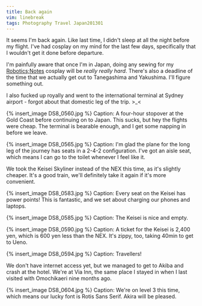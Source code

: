 ```yaml
---
title: Back again
vim: linebreak
tags: Photography Travel Japan201301
---
```


It seems I'm back again. Like last time, I didn't sleep at all the night before my flight. I've had cosplay on my mind for the last few days, specifically that I wouldn't get it done before departure.

I'm painfully aware that once I'm in Japan, doing any sewing for my [Robotics;Notes](http://moin.meidokon.net/furinkan/cosplay/Robotics_Notes) cosplay will be *really really hard*. There's also a deadline of the time that we actually get out to Tanegashima and Yakushima. I'll figure something out.

I also fucked up royally and went to the international terminal at Sydney airport - forgot about that domestic leg of the trip. >_<

{% insert_image DS8_0560.jpg %}
Caption: A four-hour stopover at the Gold Coast before continuing on to Japan. This sucks, but hey the flights were cheap. The terminal is bearable enough, and I get some napping in before we leave.

{% insert_image DS8_0565.jpg %}
Caption: I'm glad the plane for the long leg of the journey has seats in a 2-4-2 configuration. I've got an aisle seat, which means I can go to the toilet whenever I feel like it.

We took the Keisei Skyliner instead of the NEX this time, as it's slightly cheaper. It's a good train, we'll definitely take it again if it's more convenient.

{% insert_image DS8_0583.jpg %}
Caption: Every seat on the Keisei has power points! This is fantastic, and we set about charging our phones and laptops.

{% insert_image DS8_0585.jpg %}
Caption: The Keisei is nice and empty.

{% insert_image DS8_0590.jpg %}
Caption: A ticket for the Keisei is 2,400 yen, which is 600 yen less than the NEX. It's zippy, too, taking 40min to get to Ueno.

{% insert_image DS8_0594.jpg %}
Caption: Travellers!

We don't have internet access yet, but we managed to get to Akiba and crash at the hotel. We're at Via Inn, the same place I stayed in when I last visited with Omochikaeri nine months ago.

{% insert_image DS8_0604.jpg %}
Caption: We're on level 3 this time, which means our lucky font is Rotis Sans Serif. Akira will be pleased.

